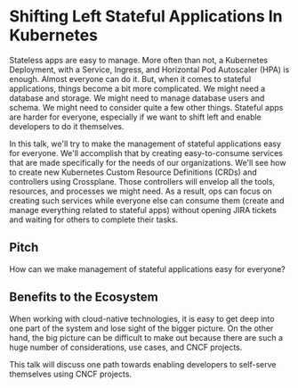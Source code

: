 # Shifting Left Stateful Applications In Kubernetes

Stateless apps are easy to manage. More often than not, a Kubernetes Deployment, with a Service, Ingress, and Horizontal Pod Autoscaler (HPA) is enough. Almost everyone can do it. But, when it comes to stateful applications, things become a bit more complicated. We might need a database and storage. We might need to manage database users and schema. We might need to consider quite a few other things. Stateful apps are harder for everyone, especially if we want to shift left and enable developers to do it themselves.

In this talk, we'll try to make the management of stateful applications easy for everyone. We'll accomplish that by creating easy-to-consume services that are made specifically for the needs of our organizations. We'll see how to create new Kubernetes Custom Resource Definitions (CRDs) and controllers using Crossplane. Those controllers will envelop all the tools, resources, and processes we might need. As a result, ops can focus on creating such services while everyone else can consume them (create and manage everything related to stateful apps) without opening JIRA tickets and waiting for others to complete their tasks.

## Pitch

How can we make management of stateful applications easy for everyone?

## Benefits to the Ecosystem

When working with cloud-native technologies, it is easy to get deep into one part of the system and lose sight of the bigger picture. On the other hand, the big picture can be difficult to make out because there are such a huge number of considerations, use cases, and CNCF projects.  

This talk will discuss one path towards enabling developers to self-serve themselves using CNCF projects.
